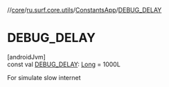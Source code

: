 //[core](../../../index.md)/[ru.surf.core.utils](../index.md)/[ConstantsApp](index.md)/[DEBUG_DELAY](-d-e-b-u-g_-d-e-l-a-y.md)

# DEBUG_DELAY

[androidJvm]\
const val [DEBUG_DELAY](-d-e-b-u-g_-d-e-l-a-y.md): [Long](https://kotlinlang.org/api/latest/jvm/stdlib/kotlin/-long/index.html) = 1000L

For simulate slow internet
